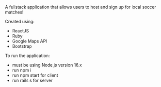A fullstack application that allows users to host and sign up for local soccer matches!

Created using:
  - ReactJS
  - Ruby
  - Google Maps API
  - Bootstrap

To run the application: 
  - must be using Node.js version 16.x
  - run npm i
  - run npm start for client
  - run rails s for server
